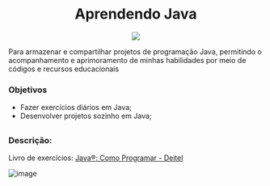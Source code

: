 <div>
  <h1 align="center"> Aprendendo Java </h1>
  <p align="center">
    <img loading="lazy" src="http://img.shields.io/static/v1?label=STATUS&message=EM%20DESENVOLVIMENTO&color=GREEN&style=for-the-badge"/>
  </p>
</div>

Para armazenar e compartilhar projetos de programação Java, permitindo o acompanhamento e aprimoramento de minhas habilidades por meio de códigos e recursos educacionais

### Objetivos

- Fazer exercícios diários em Java;
- Desenvolver projetos sozinho em Java;

##

### Descrição:

Livro de exercícios: [Java®: Como Programar - Deitel](https://drive.google.com/file/d/1GCacqnvXLi2P90iL8O-6h0JIf1dkHxtA/view?usp=drive_link)

![image](https://github.com/JVAS42/aprendendo-java/assets/61116930/4d9f6746-9dec-4e94-9123-d11398ed6907)

